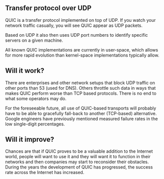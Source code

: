 ## Transfer protocol over UDP

QUIC is a transfer protocol implemented on top of UDP. If you watch your network
traffic casually, you will see QUIC appear as UDP packets.

Based on UDP it also then uses UDP port numbers to identify specific servers
on a given machine.

All known QUIC implementations are currently in user-space, which allows for
more rapid evolution than kernel-space implementations typically allow.

## Will it work?

There are enterprises and other network setups that block UDP traffic on other
ports than 53 (used for DNS). Others throttle such data in ways that makes
QUIC perform worse than TCP based protocols. There is no end to what some
operators may do.

For the foreseeable future, all use of QUIC-based transports will probably
have to be able to gracefully fall-back to another (TCP-based) alternative.
Google engineers have previously mentioned measured failure rates in the low
single-digit percentages.

## Will it improve?

Chances are that if QUIC proves to be a valuable addition to the Internet
world, people will want to use it and they will want it to function in their
networks and then companies may start to reconsider their obstacles. During
the years the development of QUIC has progressed, the success rate across the
Internet has increased.
